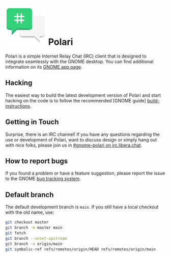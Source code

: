 # ![polari-logo] Polari

Polari is a simple Internet Relay Chat (IRC) client that is designed to
integrate seamlessly with the GNOME desktop. You can find additional
information on its [GNOME app page][app-page].

## Hacking

The easiest way to build the latest development version of Polari and
start hacking on the code is to follow the recommended [GNOME guide]
[build-instructions].

## Getting in Touch

Surprise, there is an IRC channel! If you have any questions regarding the
use or development of Polari, want to discuss design or simply hang out
with nice folks, please join us in [#gnome-polari on irc.libera.chat][irc-channel].

## How to report bugs

If you found a problem or have a feature suggestion, please report the
issue to the GNOME [bug tracking system][bug-tracker].


## Default branch

The default development branch is `main`. If you still have a local
checkout with the old name, use:
```sh
git checkout master
git branch -m master main
git fetch
git branch --unset-upstream
git branch -u origin/main
git symbolic-ref refs/remotes/origin/HEAD refs/remotes/origin/main
```

[app-page]: https://apps.gnome.org/Polari
[build-instructions]: https://welcome.gnome.org/app/Polari
[irc-channel]: irc://irc.libera.chat/%23gnome-polari
[bug-tracker]: https://gitlab.gnome.org/GNOME/polari/issues
[polari-logo]: logo.png

